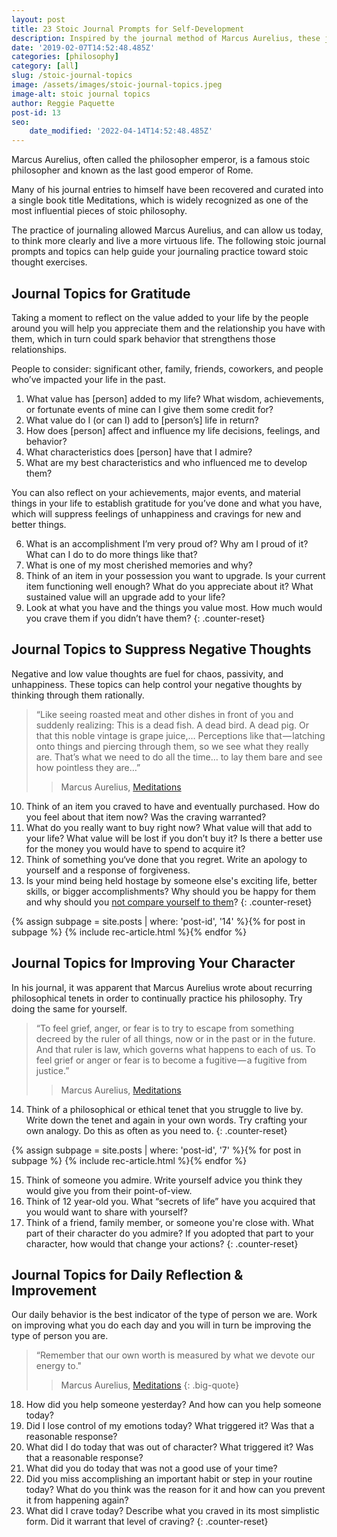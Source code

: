 ```yaml
---
layout: post
title: 23 Stoic Journal Prompts for Self-Development
description: Inspired by the journal method of Marcus Aurelius, these journal prompts will help you improve your character, acquire tranquility, and be more of a Stoic.
date: '2019-02-07T14:52:48.485Z'
categories: [philosophy]
category: [all]
slug: /stoic-journal-topics
image: /assets/images/stoic-journal-topics.jpeg
image-alt: stoic journal topics
author: Reggie Paquette
post-id: 13
seo:
    date_modified: '2022-04-14T14:52:48.485Z'
---
```


Marcus Aurelius, often called the philosopher emperor, is a famous stoic philosopher and known as the last good emperor of Rome.

Many of his journal entries to himself have been recovered and curated into a single book title Meditations, which is widely recognized as one of the most influential pieces of stoic philosophy.

The practice of journaling allowed Marcus Aurelius, and can allow us today, to think more clearly and live a more virtuous life. The following stoic journal prompts and topics can help guide your journaling practice toward stoic thought exercises.

## Journal Topics for Gratitude

Taking a moment to reflect on the value added to your life by the people around you will help you appreciate them and the relationship you have with them, which in turn could spark behavior that strengthens those relationships.

People to consider: significant other, family, friends, coworkers, and people who’ve impacted your life in the past.

1. What value has \[person\] added to my life? What wisdom, achievements, or fortunate events of mine can I give them some credit for?
2. What value do I (or can I) add to \[person’s\] life in return?
3. How does \[person\] affect and influence my life decisions, feelings, and behavior?
4. What characteristics does \[person\] have that I admire?
5. What are my best characteristics and who influenced me to develop them?

You can also reflect on your achievements, major events, and material things in your life to establish gratitude for you’ve done and what you have, which will suppress feelings of unhappiness and cravings for new and better things.

6. What is an accomplishment I’m very proud of? Why am I proud of it? What can I do to do more things like that?
7. What is one of my most cherished memories and why?
8. Think of an item in your possession you want to upgrade. Is your current item functioning well enough? What do you appreciate about it? What sustained value will an upgrade add to your life?
9. Look at what you have and the things you value most. How much would you crave them if you didn’t have them?
{: .counter-reset}

## Journal Topics to Suppress Negative Thoughts

Negative and low value thoughts are fuel for chaos, passivity, and unhappiness. These topics can help control your negative thoughts by thinking through them rationally.

> “Like seeing roasted meat and other dishes in front of you and suddenly realizing: This is a dead fish. A dead bird. A dead pig. Or that this noble vintage is grape juice,… Perceptions like that — latching onto things and piercing through them, so we see what they really are. That’s what we need to do all the time… to lay them bare and see how pointless they are…”
>
> > Marcus Aurelius, [Meditations](/meditations-from-marcus-aurelius-summary-notes-quotes)

10. Think of an item you craved to have and eventually purchased. How do you feel about that item now? Was the craving warranted?
11. What do you really want to buy right now? What value will that add to your life? What value will be lost if you don’t buy it? Is there a better use for the money you would have to spend to acquire it?
12. Think of something you‘ve done that you regret. Write an apology to yourself and a response of forgiveness.
13. Is your mind being held hostage by someone else's exciting life, better skills, or bigger accomplishments? Why should you be happy for them and why should you [not compare yourself to them](/stop-comparing-yourself-to-others)? 
{: .counter-reset}

{% assign subpage = site.posts | where: 'post-id', '14' %}{% for post in subpage %} {% include rec-article.html %}{% endfor %}

## Journal Topics for Improving Your Character

In his journal, it was apparent that Marcus Aurelius wrote about recurring philosophical tenets in order to continually practice his philosophy. Try doing the same for yourself.

> “To feel grief, anger, or fear is to try to escape from something decreed by the ruler of all things, now or in the past or in the future. And that ruler is law, which governs what happens to each of us. To feel grief or anger or fear is to become a fugitive — a fugitive from justice.”
>
> > Marcus Aurelius, [Meditations](/meditations-from-marcus-aurelius-summary-notes-quotes)

14. Think of a philosophical or ethical tenet that you struggle to live by. Write down the tenet and again in your own words. Try crafting your own analogy. Do this as often as you need to.
{: .counter-reset}

{% assign subpage = site.posts | where: 'post-id', '7' %}{% for post in subpage %} {% include rec-article.html %}{% endfor %}

15. Think of someone you admire. Write yourself advice you think they would give you from their point-of-view.
16. Think of 12 year-old you. What “secrets of life” have you acquired that you would want to share with yourself?
17. Think of a friend, family member, or someone you're close with. What part of their character do you admire? If you adopted that part to your character, how would that change your actions?
{: .counter-reset}

## Journal Topics for Daily Reflection & Improvement

Our daily behavior is the best indicator of the type of person we are. Work on improving what you do each day and you will in turn be improving the type of person you are.

> “Remember that our own worth is measured by what we devote our energy to."
>
> > Marcus Aurelius, [Meditations](/meditations-from-marcus-aurelius-summary-notes-quotes)
{: .big-quote}

18. How did you help someone yesterday? And how can you help someone today?
19. Did I lose control of my emotions today? What triggered it? Was that a reasonable response?
20. What did I do today that was out of character? What triggered it? Was that a reasonable response?
21. What did you do today that was not a good use of your time?
22. Did you miss accomplishing an important habit or step in your routine today? What do you think was the reason for it and how can you prevent it from happening again?
23. What did I crave today? Describe what you craved in its most simplistic form. Did it warrant that level of craving?
{: .counter-reset}